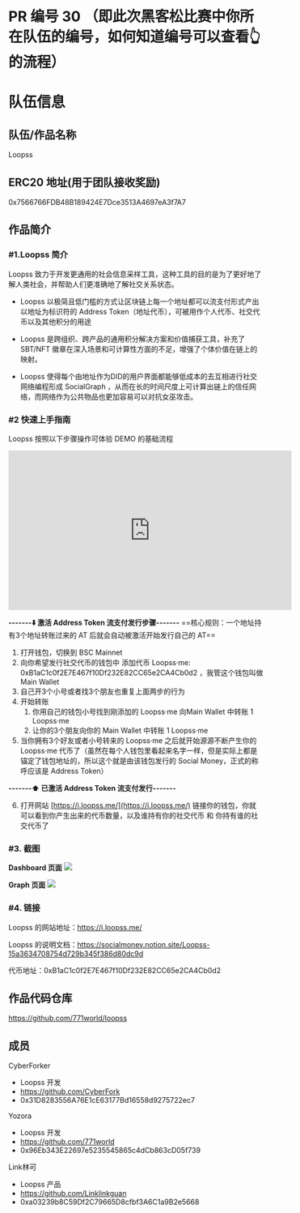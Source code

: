 # PR 编号 30 （即此次黑客松比赛中你所在队伍的编号，如何知道编号可以查看👆的流程）
# 队伍信息
## 队伍/作品名称
Loopss

## ERC20 地址(用于团队接收奖励)
0x7566766FDB48B189424E7Dce3513A4697eA3f7A7

## 作品简介
### #1.Loopss 简介
Loopss 致力于开发更通用的社会信息采样工具，这种工具的目的是为了更好地了解人类社会，并帮助人们更准确地了解社交关系状态。

- Loopss 以极简且低门槛的方式让区块链上每一个地址都可以流支付形式产出以地址为标识符的 Address Token（地址代币），可被用作个人代币、社交代币以及其他积分的用途

- Loopss 是跨组织、跨产品的通用积分解决方案和价值捕获工具，补充了 SBT/NFT 徽章在深入场景和可计算性方面的不足，增强了个体价值在链上的映射。

- Loopss 使得每个由地址作为DID的用户界面都能够低成本的去互相进行社交网络编程形成 SocialGraph ，从而在长的时间尺度上可计算出链上的信任网络，而网络作为公共物品也更加容易可以对抗女巫攻击。

### #2 快速上手指南
Loopss 按照以下步骤操作可体验 DEMO 的基础流程

<iframe width="560" height="315" src="https://www.youtube.com/embed/Ykwjkv3nHns" title="YouTube video player" frameborder="0" allow="accelerometer; autoplay; clipboard-write; encrypted-media; gyroscope; picture-in-picture" allowfullscreen></iframe>

**-------⬇️ 激活 Address Token 流支付发行步骤-------**
==核心规则：一个地址持有3个地址转账过来的 AT 后就会自动被激活开始发行自己的 AT==
1. 打开钱包，切换到 BSC Mainnet
2. 向你希望发行社交代币的钱包中 添加代币 Loopss·me: 0xB1aC1c0f2E7E467f10Df232E82CC65e2CA4Cb0d2 ，我管这个钱包叫做 Main Wallet
3. 自己开3个小号或者找3个朋友也重复上面两步的行为
4. 开始转账
    1. 你用自己的钱包小号找到刚添加的 Loopss·me 向Main Wallet 中转账 1 Loopss·me
    2. 让你的3个朋友向你的 Main Wallet 中转账 1 Loopss·me
5. 当你拥有3个好友或者小号转来的 Loopss·me 之后就开始源源不断产生你的 Loopss·me 代币了（虽然在每个人钱包里看起来名字一样，但是实际上都是锚定了钱包地址的，所以这个就是由该钱包发行的 Social Money，正式的称呼应该是 Address Token）

**-------⬆️ 已激活 Address Token 流支付发行-------**

6. 打开网站 [https://i.loopss.me/](https://i.loopss.me/) 链接你的钱包，你就可以看到你产生出来的代币数量，以及谁持有你的社交代币 和 你持有谁的社交代币了

### #3. 截图
**Dashboard 页面**
![](https://i.imgur.com/LNrSO4K.jpg)

**Graph 页面**
![](https://i.imgur.com/7NO9eHU.png)


### #4. 链接
Loopss 的网站地址：https://i.loopss.me/

Loopss 的说明文档：https://socialmoney.notion.site/Loopss-15a3634708754d729b345f386d80dc9d

代币地址：0xB1aC1c0f2E7E467f10Df232E82CC65e2CA4Cb0d2


## 作品代码仓库
https://github.com/771world/loopss

## 成员

CyberForker
- Loopss 开发
- https://github.com/CyberFork
- 0x31D8283556A76E1cE63177Bd16558d9275722ec7

Yozora
- Loopss 开发
- https://github.com/771world
- 0x96Eb343E22697e5235545865c4dCb863cD05f739

Link林可
- Loopss 产品
- https://github.com/Linklinkguan
- 0xa03239b8C59Df2C79665D8cfbf3A6C1a9B2e5668
